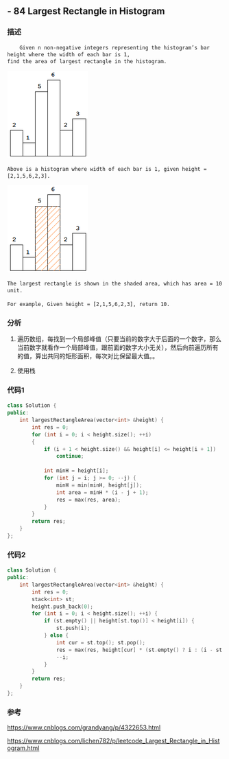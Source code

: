 ## - 84 Largest Rectangle in Histogram

### 描述
```
    Given n non-negative integers representing the histogram’s bar height where the width of each bar is 1,
find the area of largest rectangle in the histogram.
```

![](https://github.com/Pen9uin/LeetCode/blob/master/imgs/Largest%20Rectangle%20in%20Histogram%201.png)

```
Above is a histogram where width of each bar is 1, given height = [2,1,5,6,2,3].
```

![](https://github.com/Pen9uin/LeetCode/blob/master/imgs/Largest%20Rectangle%20in%20Histogram%202.png)

```
The largest rectangle is shown in the shaded area, which has area = 10 unit.

For example, Given height = [2,1,5,6,2,3], return 10.
```

### 分析

1. 遍历数组，每找到一个局部峰值（只要当前的数字大于后面的一个数字，那么当前数字就看作一个局部峰值，跟前面的数字大小无关），然后向前遍历所有的值，算出共同的矩形面积，每次对比保留最大值。。

2. 使用栈

### 代码1
```C++
class Solution {
public:
    int largestRectangleArea(vector<int> &height) {
        int res = 0;
        for (int i = 0; i < height.size(); ++i) 
        {
            if (i + 1 < height.size() && height[i] <= height[i + 1])
                continue;
            
            int minH = height[i];
            for (int j = i; j >= 0; --j) {
                minH = min(minH, height[j]);
                int area = minH * (i - j + 1);
                res = max(res, area);
            }
        }
        return res;
    }
};
```

### 代码2
```C++
class Solution {
public:
    int largestRectangleArea(vector<int> &height) {
        int res = 0;
        stack<int> st;
        height.push_back(0);
        for (int i = 0; i < height.size(); ++i) {
            if (st.empty() || height[st.top()] < height[i]) {
                st.push(i);
            } else {
                int cur = st.top(); st.pop();
                res = max(res, height[cur] * (st.empty() ? i : (i - st.top() - 1)));
                --i;
            }     
        }
        return res;
    }
};
```

### 参考

https://www.cnblogs.com/grandyang/p/4322653.html

https://www.cnblogs.com/lichen782/p/leetcode_Largest_Rectangle_in_Histogram.html

